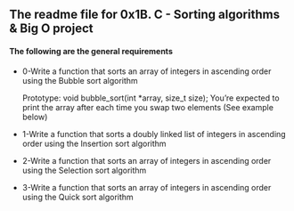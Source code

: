 ## The readme file for 0x1B. C - Sorting algorithms & Big O project

#### The following are the general requirements

* 0-Write a function that sorts an array of integers in ascending order using the Bubble sort algorithm

  Prototype: void bubble_sort(int *array, size_t size);
  You’re expected to print the array after each time you swap two elements (See example below)

* 1-Write a function that sorts a doubly linked list of integers in ascending order using the Insertion sort algorithm

* 2-Write a function that sorts an array of integers in ascending order using the Selection sort algorithm

* 3-Write a function that sorts an array of integers in ascending order using the Quick sort algorithm
